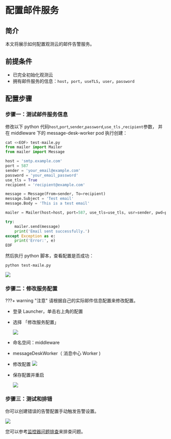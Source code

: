 # 配置邮件服务

## 简介

本文将展示如何配置观测云的邮件告警服务。

## 前提条件

- 已完全初始化观测云
- 拥有邮件服务的信息：`host`，`port`，`useTLS`，`user`，`password`

## 配置步骤

### 步骤一：测试邮件服务信息

修改以下 python 代码`host`,`port`,`sender`,`password`,`use_tls` ,`recipient`参数， 并在 middleware 下的 message-desk-worker pod 执行创建：

```python
cat <<EOF> test-maile.py
from mailer import Mailer
from mailer import Message

host = 'smtp.example.com'
port = 587
sender = 'your_email@example.com'
password = 'your_email_password'
use_tls = True
recipient = 'recipient@example.com'

message = Message(From=sender, To=recipient)
message.Subject = 'Test email'
message.Body = 'This is a test email'

mailer = Mailer(host=host, port=587, use_tls=use_tls, usr=sender, pwd=password)

try:
    mailer.send(message)
    print('Email sent successfully.')
except Exception as e:
    print('Error:', e)
EOF
```

然后执行 python 脚本，查看配置是否成功：

```shell
python test-maile.py
```

![](img/faq-mail-4.png)

### 步骤二：修改服务配置

???+ warning "注意"
     请根据自己的实际邮件信息配置来修改配置。

- 登录 Launcher，单击右上角的配置
- 选择 「修改服务配置」

  ![](img/faq-mail.png)

- 命名空间：middleware
- messageDeskWorker（ 消息中心 Worker )
- 修改配置
  ![](img/faq-mail-2.png)


- 保存配置并重启

  ![](img/faq-mail-6.png)

### 步骤三：测试和排错

你可以创建错误的告警配置手动触发告警设置。

![](img/faq-mail-3.png)

您可以参考[监控器问题排查](troubleshooting-monitor.md)来排查问题。